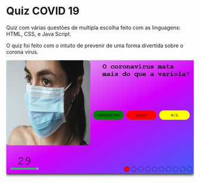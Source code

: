 # Quiz COVID 19
 Quiz com várias questões de multipla escolha feito com as linguagens: HTML, CSS, e Java Script.
 
 O quiz foi feito com o intuito de prevenir de uma forma divertida sobre o corona vírus.

![Alt text](img/img-quiz-covid-git.PNG?raw=true "Title")


